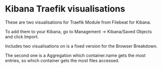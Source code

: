# Kibana Traefik visualisations
These are two visualisations for Traefik Module from Filebeat for Kibana.

To add them to your Kibana, go to Management -> Kibana/Saved Objects and click Import.

Includes two visualisations on is a fixed version for the Browser Breakdown.

The second one is a Aggregation which container.name gets the most entries, so which container gets the most files accessed.
